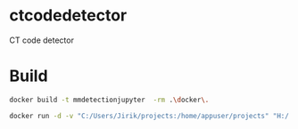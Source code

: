 # ctcodedetector
CT code detector



# Build

```bash
docker build -t mmdetectionjupyter  -rm .\docker\.
```

```bash
docker run -d -v "C:/Users/Jirik/projects:/home/appuser/projects" "H:/:/home/appuser/data" -p 8888:8888 --name mmdetectionjupyter mmdetectionjupyter
```
